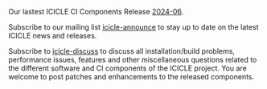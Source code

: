 Our lastest ICICLE CI Components Release [2024-06](https://nowlab.cse.ohio-state.edu/register/software/).

Subscribe to our mailing list [icicle-announce](https://lists.osu.edu/mailman/listinfo/icicle-announce) to stay up to date on the latest ICICLE news and releases.

Subscribe to [icicle-discuss](https://lists.osu.edu/mailman/listinfo/icicle-discuss) to discuss all installation/build problems, performance issues, features and other miscellaneous questions related to the different software and CI components of the ICICLE project. You are welcome to post patches and enhancements to the released components.

